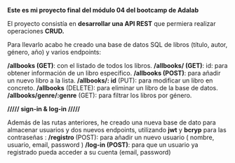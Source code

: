 <b>Este es mi proyecto final del módulo 04 del bootcamp de Adalab</b>

El proyecto consistía en <b>desarrollar una API REST</b> que permiera realizar operaciones <b>CRUD.</b> 

Para llevarlo acabo he creado una base de datos SQL de libros (título, autor, género, año) y varios endpoints:

<b>/allbooks (GET)</b>: con el listado de todos los libros.
<b>/allbooks/ (GET)</b>: id: para obtener información de un libro específico.
<b>/allbooks (POST)</b>: para añadir un nuevo libro a la lista. 
<b>/allbooks/: id</b> (PUT): para modificar un libro en concreto. 
<b>/allbooks</b> (DELETE): para eliminar un libro de la base de datos.
<b>/allbooks/genre/:genre</b> (GET): para filtrar los libros por género. 

<b>///// sign-in & log-in /////</b>

Además de las rutas anteriores, he creado una nueva base de dato para almacenar usuarios y dos nuevos endpoints, utilizando <b>jwt</b> y <b>bcryp</b> para las contraseñas : 
<b>/registro </b>(POST): para añadir un nuevo usuario (
    nombre, usuario, email, password
)
<b>/log-in (POST)</b>: para que un usuario ya registrado pueda acceder a su cuenta (email, password)

